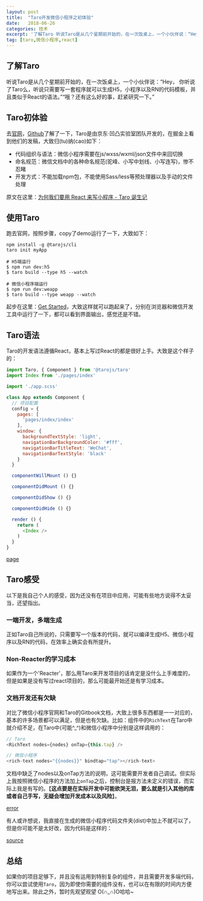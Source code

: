 ```yaml
---
layout: post
title:  "Taro开发微信小程序之初体验"
date:   2018-06-26
categories: 技术
excerpt: '了解Taro 听说Taro是从几个星期前开始的，在一次饭桌上，一个小伙伴说：“Hey， 你听说了Taro么，听说只需要写一套程序就可以生成H5，小程序以及RN的代码模板，并且类似于React的语法。”“哦？还有这么好的事，赶紧研究一下。” Taro初体验 去[官网](https://taro.aotu.io/)，[Github](https://github.com/NervJS/taro)了解了一下，Taro是由京东·凹凸实验室团队开发的，在掘金上看到他们的发稿，大致归(tu)纳(cao)如下'
tag: [taro,微信小程序,react]
---
```


## 了解Taro

听说Taro是从几个星期前开始的，在一次饭桌上，一个小伙伴说：“Hey， 你听说了Taro么，听说只需要写一套程序就可以生成H5，小程序以及RN的代码模板，并且类似于React的语法。”“哦？还有这么好的事，赶紧研究一下。”

## Taro初体验

去[官网](https://taro.aotu.io/)，[Github](https://github.com/NervJS/taro)了解了一下，Taro是由京东·凹凸实验室团队开发的，在掘金上看到他们的发稿，大致归(tu)纳(cao)如下：

- 代码组织与语法：微信小程序需要在js/wxss/wxml/json文件中来回切换
- 命名规范：微信文档中的各种命名规范(驼峰、小写中划线、小写连写)，惨不忍睹
- 开发方式：不能加载npm包，不能使用Sass/less等预处理器以及手动的文件处理

原文在这里：[为何我们要用 React 来写小程序 - Taro 诞生记](https://juejin.im/post/5b30b476518825749e4a1d91)

## 使用Taro

跑去官网，按照步骤，copy了demo运行了一下，大致如下：

```shell
npm install -g @tarojs/cli
taro init myApp

# H5端运行
$ npm run dev:h5
$ taro build --type h5 --watch

# 微信小程序端运行
$ npm run dev:weapp
$ taro build --type weapp --watch
```

起步在这里：[Get Started](https://nervjs.github.io/taro/GETTING-STARTED.html#%E5%AE%89%E8%A3%85)，大致这样就可以跑起来了，分别在浏览器和微信开发工具中运行了一下，都可以看到界面输出，感觉还是不错。

## Taro语法

Taro的开发语法遵循React，基本上写过React的都是很好上手。大致是这个样子的：

```javascript
import Taro, { Component } from '@tarojs/taro'
import Index from './pages/index'

import './app.scss'

class App extends Component {
  // 项目配置
  config = {
    pages: [
      'pages/index/index'
    ],
    window: {
      backgroundTextStyle: 'light',
      navigationBarBackgroundColor: '#fff',
      navigationBarTitleText: 'WeChat',
      navigationBarTextStyle: 'black'
    }
  }

  componentWillMount () {}

  componentDidMount () {}

  componentDidShow () {}

  componentDidHide () {}

  render () {
    return (
      <Index />
    )
  }
}
```
[page](http://oyo3prim6.bkt.clouddn.com/taro/page.png)

## Taro感受

以下是我自己个人的感受，因为还没有在项目中应用，可能有些地方说得不太妥当，还望指出。

### 一端开发，多端生成

正如Taro自己所说的，只需要写一个版本的代码，就可以编译生成H5、微信小程序以及RN的代码，在效率上确实会有所提升。

### Non-Reacter的学习成本

如果作为一个'Reacter'，那么用Taro来开发项目的话肯定是没什么上手难度的，但是如果是没有写过react项目的，那么可能最开始还是有学习成本。

### 文档开发还有欠缺

对比了微信小程序官网和Taro的Gitbook文档，大致上很多东西都是一一对应的，基本的许多场景都可以满足，但是也有欠缺。比如：组件中的`RichText`在Taro中就介绍不足，在Taro中(可能^_^)和微信小程序中分别是这样调用的：

```javascript
// Taro
<RichText nodes={nodes} onTap={this.tap} />

// 微信小程序
<rich-text nodes="{{nodes}}" bindtap="tap"></rich-text>
```
文档中缺乏了nodes以及onTap方法的说明，这可能需要开发者自己调试。但实际上我按照微信小程序的方法加上`onTap`之后，控制台是报方法未定义的错误，而实际上我是有写的。【**这点要是在实际开发中可能欲哭无泪，要么就是引入其他的库或者自己手写，无疑会增加开发成本以及风险**】。

[error](http://oyo3prim6.bkt.clouddn.com/taro/error.png)

有人或许想说，我直接在生成的微信小程序代码文件夹(dist)中加上不就可以了，但是你可能不是太好改，因为代码是这样的：

[source](http://oyo3prim6.bkt.clouddn.com/taro/source.png)

## 总结

如果你的项目足够下，并且没有运用到特别复杂的组件，并且需要开发多端代码，你可以尝试使用`Taro`，因为即使你需要的组件没有，也可以在有限的时间内方便地写出来。除此之外，暂时先观望观望 O(∩_∩)O哈哈~




